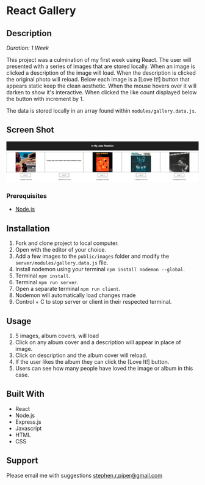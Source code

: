 # React Gallery

## Description

_Duration: 1 Week_

This project was a culmination of my first week using React.  The user will presented with a series of images that are stored locally. When an image is clicked a description of the image will load. When the description is clicked the original photo will reload.  Below each image is a [Love It!] button that appears static keep the clean aesthetic.  When the mouse hovers over it will darken to show it's interactive.  When clicked the like count displayed below the button with increment by 1.

The data is stored locally in an array found within `modules/gallery.data.js`.

## Screen Shot

![Screenshot](./screenshot/jazz_screenshot.png)

### Prerequisites

- [Node.js](https://nodejs.org/en/)

## Installation

1. Fork and clone project to local computer.
2. Open with the editor of your choice.
3. Add a few images to the `public/images` folder and modify the `server/modules/gallery.data.js` file.
4. Install nodemon using your terminal `npm install nodemon --global`.
5. Terminal `npm install`.
6. Terminal `npm run server`.
7. Open a separate terminal `npm run client`.
8. Nodemon will automatically load changes made
9. Control + C to stop server or client in their respected terminal.


## Usage

1. 5 images, album covers, will load
2. Click on any album cover and a description will appear in place of image.
3. Click on description and the album cover will reload.
4. If the user likes the album they can click the [Love It!] button.
5. Users can see how many people have loved the image or album in this case.

## Built With

- React
- Node.js
- Express.js
- Javascript
- HTML
- CSS


## Support

Please email me with suggestions stephen.r.piper@gmail.com